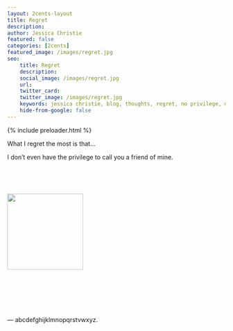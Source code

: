 ```yaml
---
layout: 2cents-layout
title: Regret
description:
author: Jessica Christie
featured: false
categories: [2cents]
featured_image: /images/regret.jpg
seo:
    title: Regret
    description:
    social_image: /images/regret.jpg
    url:
    twitter_card: 
    twitter_image: /images/regret.jpg
    keywords: jessica christie, blog, thoughts, regret, no privilege, missing you
    hide-from-google: false
---
```


{% include preloader.html %}

What I regret the most is that…

I don’t even have the privilege to call you a friend of mine.

&nbsp;

&nbsp;

<div class="center">
    <img src="https://source.unsplash.com/LR5-H-gLAhE" style="width: 175px;">
</div>

&nbsp;

&nbsp;

&nbsp;

<div class="right">
    <p> ― abcdefghijklmnopqrstvwxyz. </p>
</div>

&nbsp;

&nbsp;

&nbsp;
